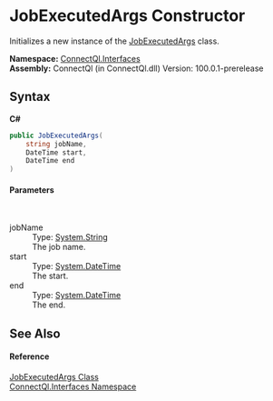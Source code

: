 # JobExecutedArgs Constructor 
 

Initializes a new instance of the <a href="T_ConnectQl_Interfaces_JobExecutedArgs">JobExecutedArgs</a> class.

**Namespace:**&nbsp;<a href="N_ConnectQl_Interfaces">ConnectQl.Interfaces</a><br />**Assembly:**&nbsp;ConnectQl (in ConnectQl.dll) Version: 100.0.1-prerelease

## Syntax

**C#**<br />
``` C#
public JobExecutedArgs(
	string jobName,
	DateTime start,
	DateTime end
)
```


#### Parameters
&nbsp;<dl><dt>jobName</dt><dd>Type: <a href="http://msdn2.microsoft.com/en-us/library/s1wwdcbf" target="_blank">System.String</a><br />The job name.</dd><dt>start</dt><dd>Type: <a href="http://msdn2.microsoft.com/en-us/library/03ybds8y" target="_blank">System.DateTime</a><br />The start.</dd><dt>end</dt><dd>Type: <a href="http://msdn2.microsoft.com/en-us/library/03ybds8y" target="_blank">System.DateTime</a><br />The end.</dd></dl>

## See Also


#### Reference
<a href="T_ConnectQl_Interfaces_JobExecutedArgs">JobExecutedArgs Class</a><br /><a href="N_ConnectQl_Interfaces">ConnectQl.Interfaces Namespace</a><br />
